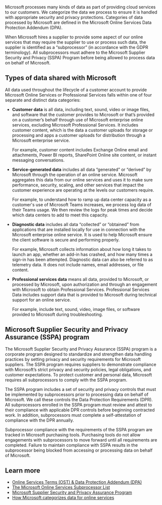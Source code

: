 Microsoft processes many kinds of data as part of providing cloud services to our customers. We categorize the data we process to ensure it is handled with appropriate security and privacy protections. Categories of data processed by Microsoft are defined in the Microsoft Online Services Data Protection Addendum (DPA).

When Microsoft hires a supplier to provide some aspect of our online services that may require the supplier to use or process such data, the supplier is identified as a “subprocessor” (in accordance with the GDPR terminology). All subprocessors must adhere to the Microsoft Supplier Security and Privacy (SSPA) Program before being allowed to process data on behalf of Microsoft.

## Types of data shared with Microsoft

All data used throughout the lifecycle of a customer account to provide Microsoft Online Services or Professional Services falls within one of four separate and distinct data categories:

- **Customer data** is all data, including text, sound, video or image files, and software that the customer provides to Microsoft or that’s provided on a customer’s behalf through use of Microsoft enterprise online services, excluding Microsoft Professional Services. It includes customer content, which is the data a customer uploads for storage or processing and apps a customer uploads for distribution through a Microsoft enterprise service.

    For example, customer content includes Exchange Online email and attachments, Power BI reports, SharePoint Online site content, or instant messaging conversations.

- **Service-generated data** includes all data “generated” or “derived” by Microsoft through the operation of an online service. Microsoft aggregates this data from our online services and uses it to make sure performance, security, scaling, and other services that impact the customer experience are operating at the levels our customers require.

    For example, to understand how to ramp up data center capacity as a customer's use of Microsoft Teams increases, we process log data of their Teams usage. We then review the logs for peak times and decide which data centers to add to meet this capacity.

- **Diagnostic data** includes all data “collected” or “obtained” from applications that are installed locally for use in connection with the Microsoft enterprise online service. It is used to help Microsoft ensure the client software is secure and performing properly. 

    For example, Microsoft collects information about how long it takes to launch an app, whether an add-in has crashed, and how many times a sign-in has been attempted. Diagnostic data can also be referred to as telemetry data. It does not include names, email addresses, or file content.

- **Professional services data** means all data, provided to Microsoft, or processed by Microsoft, upon authorization and through an engagement with Microsoft to obtain Professional Services. Professional Services Data includes support data that is provided to Microsoft during technical support for an online service.

    For example, include text, sound, video, image files, or software provided to Microsoft during troubleshooting.

## Microsoft Supplier Security and Privacy Assurance (SSPA) program

The Microsoft Supplier Security and Privacy Assurance (SSPA) program is a corporate program designed to standardize and strengthen data handling practices by setting privacy and security requirements for Microsoft suppliers. The SSPA program requires suppliers to demonstrate compliance with Microsoft’s strict privacy and security policies, legal obligations, and customer expectations. To protect customer and personal data, Microsoft requires all subprocessors to comply with the SSPA program.

The SSPA program includes a set of security and privacy controls that must be implemented by subprocessors prior to processing data on behalf of Microsoft. We call these controls the Data Protection Requirements (DPR). All subprocessors enrolled in the SSPA program must review and attest to their compliance with applicable DPR controls before beginning contracted work. In addition, subprocessors must complete a self-attestation of compliance with the DPR annually.

Subprocessor compliance with the requirements of the SSPA program are tracked in Microsoft purchasing tools. Purchasing tools do not allow engagements with subprocessors to move forward until all requirements are completed. Failure to maintain compliance with SSPA results in the subprocessor being blocked from accessing or processing data on behalf of Microsoft.

## Learn more

- [Online Services Terms (OST) & Data Protection Addendum (DPA)](https://aka.ms/OST?azure-portal=true)
- [The Microsoft Online Services Subprocessor List](https://go.microsoft.com/fwlink/p/?linkid=2096306&azure-portal=true)
- [Microsoft Supplier Security and Privacy Assurance Program](https://www.microsoft.com/procurement/sspa?activetab=pivot1%3aprimaryr6&azure-portal=true)
- [How Microsoft categorizes data for online services](https://www.microsoft.com/trust-center/privacy/customer-data-definitions?azure-portal=true)
